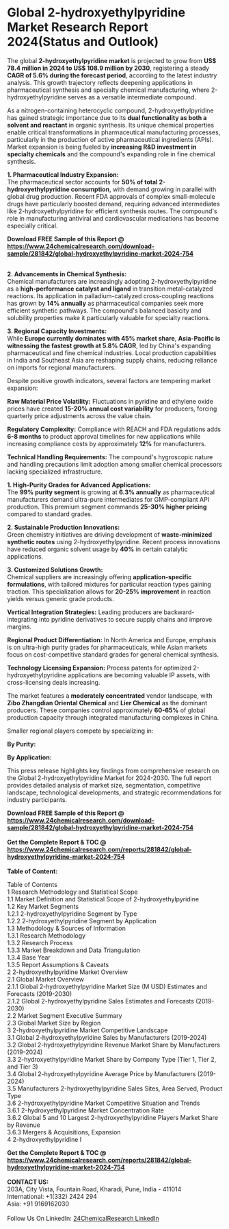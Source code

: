 <h1>Global 2-hydroxyethylpyridine Market Research Report 2024(Status and Outlook)</h1><p>The global <strong>2-hydroxyethylpyridine market</strong> is projected to grow from <strong>US$ 78.4 million in 2024 to US$ 108.9 million by 2030</strong>, registering a steady <strong>CAGR of 5.6% during the forecast period</strong>, according to the latest industry analysis. This growth trajectory reflects deepening applications in pharmaceutical synthesis and specialty chemical manufacturing, where 2-hydroxyethylpyridine serves as a versatile intermediate compound.</p><p>As a nitrogen-containing heterocyclic compound, 2-hydroxyethylpyridine has gained strategic importance due to its <strong>dual functionality as both a solvent and reactant</strong> in organic synthesis. Its unique chemical properties enable critical transformations in pharmaceutical manufacturing processes, particularly in the production of active pharmaceutical ingredients (APIs). Market expansion is being fueled by <strong>increasing R&amp;D investment in specialty chemicals</strong> and the compound's expanding role in fine chemical synthesis.</p><p><strong>1. Pharmaceutical Industry Expansion:</strong><br>
The pharmaceutical sector accounts for <strong>50% of total 2-hydroxyethylpyridine consumption</strong>, with demand growing in parallel with global drug production. Recent FDA approvals of complex small-molecule drugs have particularly boosted demand, requiring advanced intermediates like 2-hydroxyethylpyridine for efficient synthesis routes. The compound's role in manufacturing antiviral and cardiovascular medications has become especially critical.</p><div><b>Download FREE Sample of this Report @ 
            <a href="https://www.24chemicalresearch.com/download-sample/281842/global-hydroxyethylpyridine-market-2024-754">
            https://www.24chemicalresearch.com/download-sample/281842/global-hydroxyethylpyridine-market-2024-754</a></b></div><br><p><strong>2. Advancements in Chemical Synthesis:</strong><br>
Chemical manufacturers are increasingly adopting 2-hydroxyethylpyridine as a <strong>high-performance catalyst and ligand</strong> in transition metal-catalyzed reactions. Its application in palladium-catalyzed cross-coupling reactions has grown by <strong>14% annually</strong> as pharmaceutical companies seek more efficient synthetic pathways. The compound's balanced basicity and solubility properties make it particularly valuable for specialty reactions.</p><p><strong>3. Regional Capacity Investments:</strong><br>
While <strong>Europe currently dominates with 45% market share</strong>, <strong>Asia-Pacific is witnessing the fastest growth at 5.8% CAGR</strong>, led by China's expanding pharmaceutical and fine chemical industries. Local production capabilities in India and Southeast Asia are reshaping supply chains, reducing reliance on imports for regional manufacturers.</p><p>Despite positive growth indicators, several factors are tempering market expansion:</p><p><strong>Raw Material Price Volatility:</strong> Fluctuations in pyridine and ethylene oxide prices have created <strong>15-20% annual cost variability</strong> for producers, forcing quarterly price adjustments across the value chain.</p><p><strong>Regulatory Complexity:</strong> Compliance with REACH and FDA regulations adds <strong>6-8 months</strong> to product approval timelines for new applications while increasing compliance costs by approximately <strong>12%</strong> for manufacturers.</p><p><strong>Technical Handling Requirements:</strong> The compound's hygroscopic nature and handling precautions limit adoption among smaller chemical processors lacking specialized infrastructure.</p><p><strong>1. High-Purity Grades for Advanced Applications:</strong><br>
The <strong>99% purity segment</strong> is growing at <strong>6.3% annually</strong> as pharmaceutical manufacturers demand ultra-pure intermediates for GMP-compliant API production. This premium segment commands <strong>25-30% higher pricing</strong> compared to standard grades.</p><p><strong>2. Sustainable Production Innovations:</strong><br>
Green chemistry initiatives are driving development of <strong>waste-minimized synthetic routes</strong> using 2-hydroxyethylpyridine. Recent process innovations have reduced organic solvent usage by <strong>40%</strong> in certain catalytic applications.</p><p><strong>3. Customized Solutions Growth:</strong><br>
Chemical suppliers are increasingly offering <strong>application-specific formulations</strong>, with tailored mixtures for particular reaction types gaining traction. This specialization allows for <strong>20-25% improvement</strong> in reaction yields versus generic grade products.</p><p><strong>Vertical Integration Strategies:</strong> Leading producers are backward-integrating into pyridine derivatives to secure supply chains and improve margins.</p><p><strong>Regional Product Differentiation:</strong> In North America and Europe, emphasis is on ultra-high purity grades for pharmaceuticals, while Asian markets focus on cost-competitive standard grades for general chemical synthesis.</p><p><strong>Technology Licensing Expansion:</strong> Process patents for optimized 2-hydroxyethylpyridine applications are becoming valuable IP assets, with cross-licensing deals increasing.</p><p>The market features a <strong>moderately concentrated</strong> vendor landscape, with <strong>Zibo Zhangdian Oriental Chemical</strong> and <strong>Lier Chemical</strong> as the dominant producers. These companies control approximately <strong>60-65%</strong> of global production capacity through integrated manufacturing complexes in China.</p><p>Smaller regional players compete by specializing in:</p><p><strong>By Purity:</strong></p><p><strong>By Application:</strong></p><p>This press release highlights key findings from comprehensive research on the Global 2-hydroxyethylpyridine Market for 2024-2030. The full report provides detailed analysis of market size, segmentation, competitive landscape, technological developments, and strategic recommendations for industry participants.</p><div><b>Download FREE Sample of this Report @ 
            <a href="https://www.24chemicalresearch.com/download-sample/281842/global-hydroxyethylpyridine-market-2024-754">
            https://www.24chemicalresearch.com/download-sample/281842/global-hydroxyethylpyridine-market-2024-754</a></b></div><br><div><b>Get the Complete Report & TOC @ 
            <a href="https://www.24chemicalresearch.com/reports/281842/global-hydroxyethylpyridine-market-2024-754">
            https://www.24chemicalresearch.com/reports/281842/global-hydroxyethylpyridine-market-2024-754</a></b></div><br>
            <b>Table of Content:</b><p>Table of Contents<br />
 1 Research Methodology and Statistical Scope<br />
 1.1 Market Definition and Statistical Scope of 2-hydroxyethylpyridine<br />
 1.2 Key Market Segments<br />
 1.2.1 2-hydroxyethylpyridine Segment by Type<br />
 1.2.2 2-hydroxyethylpyridine Segment by Application<br />
 1.3 Methodology & Sources of Information<br />
 1.3.1 Research Methodology<br />
 1.3.2 Research Process<br />
 1.3.3 Market Breakdown and Data Triangulation<br />
 1.3.4 Base Year<br />
 1.3.5 Report Assumptions & Caveats<br />
 2 2-hydroxyethylpyridine Market Overview<br />
 2.1 Global Market Overview<br />
 2.1.1 Global 2-hydroxyethylpyridine Market Size (M USD) Estimates and Forecasts (2019-2030)<br />
 2.1.2 Global 2-hydroxyethylpyridine Sales Estimates and Forecasts (2019-2030)<br />
 2.2 Market Segment Executive Summary<br />
 2.3 Global Market Size by Region<br />
 3 2-hydroxyethylpyridine Market Competitive Landscape<br />
 3.1 Global 2-hydroxyethylpyridine Sales by Manufacturers (2019-2024)<br />
 3.2 Global 2-hydroxyethylpyridine Revenue Market Share by Manufacturers (2019-2024)<br />
 3.3 2-hydroxyethylpyridine Market Share by Company Type (Tier 1, Tier 2, and Tier 3)<br />
 3.4 Global 2-hydroxyethylpyridine Average Price by Manufacturers (2019-2024)<br />
 3.5 Manufacturers 2-hydroxyethylpyridine Sales Sites, Area Served, Product Type<br />
 3.6 2-hydroxyethylpyridine Market Competitive Situation and Trends<br />
 3.6.1 2-hydroxyethylpyridine Market Concentration Rate<br />
 3.6.2 Global 5 and 10 Largest 2-hydroxyethylpyridine Players Market Share by Revenue<br />
 3.6.3 Mergers & Acquisitions, Expansion<br />
 4 2-hydroxyethylpyridine I</p><div><b>Get the Complete Report & TOC @ 
            <a href="https://www.24chemicalresearch.com/reports/281842/global-hydroxyethylpyridine-market-2024-754">
            https://www.24chemicalresearch.com/reports/281842/global-hydroxyethylpyridine-market-2024-754</a></b></div><br><b>CONTACT US:</b><br>
            203A, City Vista, Fountain Road, Kharadi, Pune, India - 411014<br>
            International: +1(332) 2424 294<br>
            Asia: +91 9169162030 <br><br>
            Follow Us On LinkedIn: <a href="https://www.linkedin.com/company/24chemicalresearch/">24ChemicalResearch LinkedIn</a>